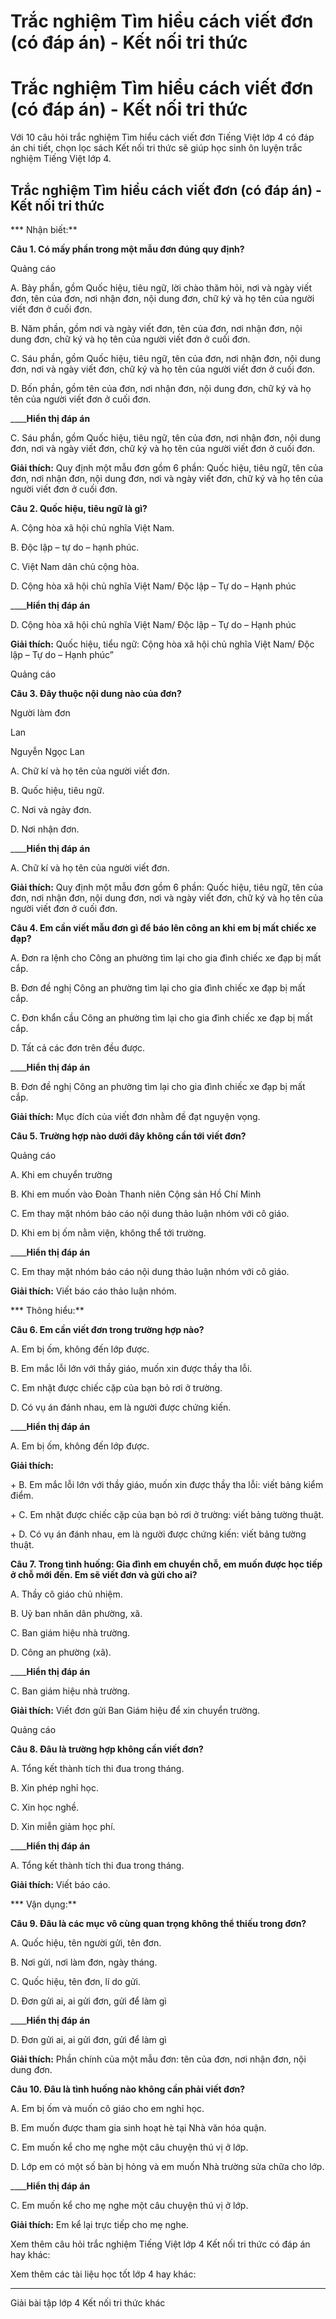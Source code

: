 # Trắc nghiệm Tìm hiểu cách viết đơn (có đáp án) - Kết nối tri thức

# Trắc nghiệm Tìm hiểu cách viết đơn (có đáp án) - Kết nối tri thức

Với 10 câu hỏi trắc nghiệm Tìm hiểu cách viết đơn Tiếng Việt lớp 4 có đáp án chi tiết, chọn lọc sách Kết nối tri thức sẽ giúp học sinh ôn luyện trắc nghiệm Tiếng Việt lớp 4.

## Trắc nghiệm Tìm hiểu cách viết đơn (có đáp án) - Kết nối tri thức

*** Nhận biết:**

**Câu 1. Có mấy phần trong một mẫu đơn đúng quy định?**

Quảng cáo

A. Bảy phần, gồm Quốc hiệu, tiêu ngữ, lời chào thăm hỏi, nơi và ngày viết đơn, tên của đơn, nơi nhận đơn, nội dung đơn, chữ ký và họ tên của người viết đơn ở cuối đơn.

B. Năm phần, gồm nơi và ngày viết đơn, tên của đơn, nơi nhận đơn, nội dung đơn, chữ ký và họ tên của người viết đơn ở cuối đơn.

C. Sáu phần, gồm Quốc hiệu, tiêu ngữ, tên của đơn, nơi nhận đơn, nội dung đơn, nơi và ngày viết đơn, chữ ký và họ tên của người viết đơn ở cuối đơn.

D. Bốn phần, gồm tên của đơn, nơi nhận đơn, nội dung đơn, chữ ký và họ tên của người viết đơn ở cuối đơn.

____**Hiển thị đáp án**

C. Sáu phần, gồm Quốc hiệu, tiêu ngữ, tên của đơn, nơi nhận đơn, nội dung đơn, nơi và ngày viết đơn, chữ ký và họ tên của người viết đơn ở cuối đơn.

**Giải thích:** Quy định một mẫu đơn gồm 6 phần: Quốc hiệu, tiêu ngữ, tên của đơn, nơi nhận đơn, nội dung đơn, nơi và ngày viết đơn, chữ ký và họ tên của người viết đơn ở cuối đơn.

**Câu 2. Quốc hiệu, tiêu ngữ là gì?**

A. Cộng hòa xã hội chủ nghĩa Việt Nam.

B. Độc lập – tự do – hạnh phúc.

C. Việt Nam dân chủ cộng hòa.

D. Cộng hòa xã hội chủ nghĩa Việt Nam/ Độc lập – Tự do – Hạnh phúc

____**Hiển thị đáp án**

D. Cộng hòa xã hội chủ nghĩa Việt Nam/ Độc lập – Tự do – Hạnh phúc

**Giải thích:** Quốc hiệu, tiểu ngữ: Cộng hòa xã hội chủ nghĩa Việt Nam/ Độc lập – Tự do – Hạnh phúc”

Quảng cáo

**Câu 3. Đây thuộc nội dung nào của đơn?**

Người làm đơn

Lan

Nguyễn Ngọc Lan

A. Chữ kí và họ tên của người viết đơn.

B. Quốc hiệu, tiêu ngữ.

C. Nơi và ngày đơn.

D. Nơi nhận đơn.

____**Hiển thị đáp án**

A. Chữ kí và họ tên của người viết đơn.

**Giải thích:** Quy định một mẫu đơn gồm 6 phần: Quốc hiệu, tiêu ngữ, tên của đơn, nơi nhận đơn, nội dung đơn, nơi và ngày viết đơn, chữ ký và họ tên của người viết đơn ở cuối đơn.

**Câu 4. Em cần viết mẫu đơn gì để báo lên công an khi em bị mất chiếc xe đạp?**

A. Đơn ra lệnh cho Công an phường tìm lại cho gia đình chiếc xe đạp bị mất cắp.

B. Đơn đề nghị Công an phường tìm lại cho gia đình chiếc xe đạp bị mất cắp.

C. Đơn khẩn cầu Công an phường tìm lại cho gia đình chiếc xe đạp bị mất cắp.

D. Tất cả các đơn trên đều được.

____**Hiển thị đáp án**

B. Đơn đề nghị Công an phường tìm lại cho gia đình chiếc xe đạp bị mất cắp.

**Giải thích:** Mục đích của viết đơn nhằm đề đạt nguyện vọng.

**Câu 5. Trường hợp nào dưới đây không cần tới viết đơn?**

Quảng cáo

A. Khi em chuyển trường

B. Khi em muốn vào Đoàn Thanh niên Cộng sản Hồ Chí Minh

C. Em thay mặt nhóm báo cáo nội dung thảo luận nhóm với cô giáo.

D. Khi em bị ốm nằm viện, không thể tới trường.

____**Hiển thị đáp án**

C. Em thay mặt nhóm báo cáo nội dung thảo luận nhóm với cô giáo.

**Giải thích:** Viết báo cáo thảo luận nhóm.

*** Thông hiểu:**

**Câu 6. Em cần viết đơn trong trường hợp nào?**

A. Em bị ốm, không đến lớp được.

B. Em mắc lỗi lớn với thầy giáo, muốn xin được thầy tha lỗi.

C. Em nhặt được chiếc cặp của bạn bỏ rơi ở trường.

D. Có vụ án đánh nhau, em là người được chứng kiến.

____**Hiển thị đáp án**

A. Em bị ốm, không đến lớp được.

**Giải thích:**

\+ B. Em mắc lỗi lớn với thầy giáo, muốn xin được thầy tha lỗi: viết bảng kiểm điểm.

\+ C. Em nhặt được chiếc cặp của bạn bỏ rơi ở trường: viết bảng tường thuật.

\+ D. Có vụ án đánh nhau, em là người được chứng kiến: viết bảng tường thuật.

**Câu 7. Trong tình huống: Gia đình em chuyển chỗ, em muốn được học tiếp ở chỗ mới đến. Em sẽ viết đơn và gửi cho ai?**

A. Thầy cô giáo chủ nhiệm.

B. Uỷ ban nhân dân phường, xã.

C. Ban giám hiệu nhà trường.

D. Công an phường (xã).

____**Hiển thị đáp án**

C. Ban giám hiệu nhà trường.

**Giải thích:** Viết đơn gửi Ban Giám hiệu để xin chuyển trường.

Quảng cáo

**Câu 8. Đâu là trường hợp không cần viết đơn?**

A. Tổng kết thành tích thi đua trong tháng.

B. Xin phép nghỉ học.

C. Xin học nghề.

D. Xin miễn giảm học phí.

____**Hiển thị đáp án**

A. Tổng kết thành tích thi đua trong tháng.

**Giải thích:** Viết báo cáo.

*** Vận dụng:**

**Câu 9. Đâu là các mục vô cùng quan trọng không thể thiếu trong đơn?**

A. Quốc hiệu, tên người gửi, tên đơn.

B. Nơi gửi, nơi làm đơn, ngày tháng.

C. Quốc hiệu, tên đơn, lí do gửi.

D. Đơn gửi ai, ai gửi đơn, gửi để làm gì

____**Hiển thị đáp án**

D. Đơn gửi ai, ai gửi đơn, gửi để làm gì

**Giải thích:** Phần chính của một mẫu đơn: tên của đơn, nơi nhận đơn, nội dung đơn.

**Câu 10. Đâu là tình huống nào không cần phải viết đơn?**

A. Em bị ốm và muốn cô giáo cho em nghỉ học.

B. Em muốn được tham gia sinh hoạt hè tại Nhà văn hóa quận.

C. Em muốn kể cho mẹ nghe một câu chuyện thú vị ở lớp.

D. Lớp em có một số bàn bị hỏng và em muốn Nhà trường sửa chữa cho lớp.

____**Hiển thị đáp án**

C. Em muốn kể cho mẹ nghe một câu chuyện thú vị ở lớp.

**Giải thích:** Em kể lại trực tiếp cho mẹ nghe.

Xem thêm câu hỏi trắc nghiệm Tiếng Việt lớp 4 Kết nối tri thức có đáp án hay khác:

Xem thêm các tài liệu học tốt lớp 4 hay khác:

* * *

Giải bài tập lớp 4 Kết nối tri thức khác
